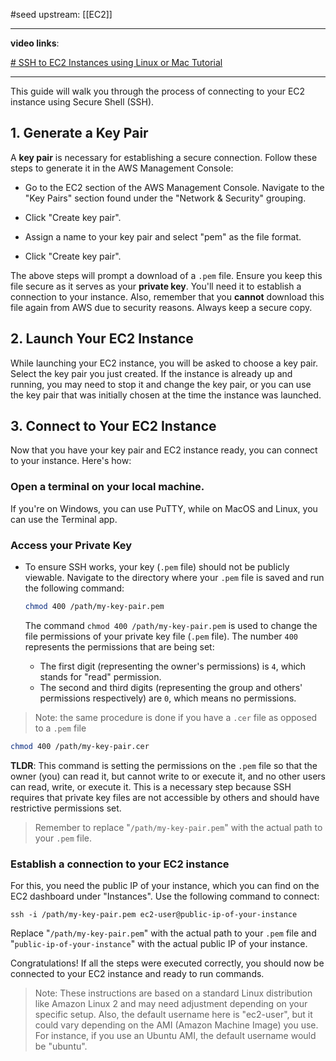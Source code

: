 #seed 
upstream: [[EC2]]

---

**video links**: 

[# SSH to EC2 Instances using Linux or Mac Tutorial](https://www.youtube.com/watch?v=8UqtMcX_kg0&ab_channel=StephaneMaarek)

---


This guide will walk you through the process of connecting to your EC2 instance using Secure Shell (SSH).

## 1. Generate a Key Pair <a name="generate-a-key-pair"></a>

A **key pair** is necessary for establishing a secure connection. Follow these steps to generate it in the AWS Management Console:

- Go to the EC2 section of the AWS Management Console. Navigate to the "Key Pairs" section found under the "Network & Security" grouping.
  
- Click "Create key pair".

- Assign a name to your key pair and select "pem" as the file format.

- Click "Create key pair".

The above steps will prompt a download of a `.pem` file. Ensure you keep this file secure as it serves as your **private key**. You'll need it to establish a connection to your instance. Also, remember that you **cannot** download this file again from AWS due to security reasons. Always keep a secure copy.

## 2. Launch Your EC2 Instance <a name="launch-your-ec2-instance"></a>

While launching your EC2 instance, you will be asked to choose a key pair. Select the key pair you just created. If the instance is already up and running, you may need to stop it and change the key pair, or you can use the key pair that was initially chosen at the time the instance was launched.

## 3. Connect to Your EC2 Instance <a name="connect-to-your-ec2-instance"></a>

Now that you have your key pair and EC2 instance ready, you can connect to your instance. Here's how:

### Open a terminal on your local machine. 
If you're on Windows, you can use PuTTY, while on MacOS and Linux, you can use the Terminal app.

### Access your Private Key 
- To ensure SSH works, your key (`.pem` file) should not be publicly viewable. Navigate to the directory where your `.pem` file is saved and run the following command:

  ```bash
  chmod 400 /path/my-key-pair.pem
  ```
  
  The command `chmod 400 /path/my-key-pair.pem` is used to change the file permissions of your private key file (`.pem` file). The number `400` represents the permissions that are being set:

	- The first digit (representing the owner's permissions) is `4`, which stands for "read" permission.
	- The second and third digits (representing the group and others' permissions respectively) are `0`, which means no permissions.

>	Note: the same procedure is done if you have a `.cer` file as opposed to a `.pem` file

```bash
chmod 400 /path/my-key-pair.cer
```

**TLDR**: This command is setting the permissions on the `.pem` file so that the owner (you) can read it, but cannot write to or execute it, and no other users can read, write, or execute it. This is a necessary step because SSH requires that private key files are not accessible by others and should have restrictive permissions set.

>Remember to replace "`/path/my-key-pair.pem`" with the actual path to your `.pem` file.

### Establish a connection to your EC2 instance 
For this, you need the public IP of your instance, which you can find on the EC2 dashboard under "Instances". Use the following command to connect:

  ```
  ssh -i /path/my-key-pair.pem ec2-user@public-ip-of-your-instance
  ```
  
Replace "`/path/my-key-pair.pem`" with the actual path to your `.pem` file and "`public-ip-of-your-instance`" with the actual public IP of your instance.

Congratulations! If all the steps were executed correctly, you should now be connected to your EC2 instance and ready to run commands.

>Note: These instructions are based on a standard Linux distribution like Amazon Linux 2 and may need adjustment depending on your specific setup. Also, the default username here is "ec2-user", but it could vary depending on the AMI (Amazon Machine Image) you use. For instance, if you use an Ubuntu AMI, the default username would be "ubuntu".





